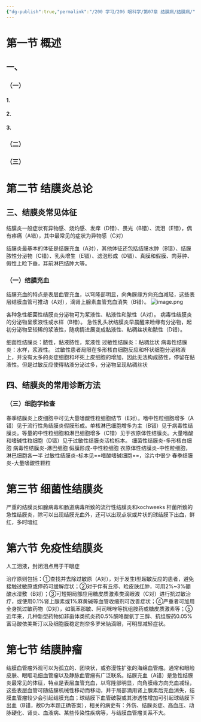 ```yaml
---
{"dg-publish":true,"permalink":"/200 学习/206 眼科学/第07章 结膜病/结膜病/","title":"结膜病","created":"2024-10-31T17:02:08.996+08:00","updated":"2024-10-31T17:33:47.486+08:00"}
---
```


# 第一节 概述
## 一、
### （一）
#### 1.
#### 2.
#### 3.
### （二）
### （三）
# 第二节 结膜炎总论

## 三、结膜炎常见体征
结膜炎一般症状有异物感、烧灼感、发痒（D错）、畏光（B错）、流泪（E错），偶有疼痛（A错），其中最常见的症状为异物感（C对）

结膜炎最基本的体征是结膜充血（A对），其他体征还包括结膜水肿（B错）、结膜脓性分泌物（C错）、乳头增生（E错）、滤泡形成（D错）、真膜和假膜、肉芽肿、假性上睑下垂，耳前淋巴结肿大等。
### （一）结膜充血
结膜充血的特点是表层血管充血，以穹隆部明显，向角膜缘方向充血减轻，这些表层结膜血管可推动（A对），滴肾上腺素血管充血消失（B错）。
![image.png](https://cdn.jsdelivr.net/gh/Dolan-Lance/Image-Jiang/202410311719361.jpg)



各种急性细菌性结膜炎分泌物可为浆液性、粘液性和脓性（A对）。
病毒性结膜炎的分泌物呈浆液性或水样（B错）。
急性乳头状结膜炎早晨醒来睑缘有分泌物，起初分泌物呈较稀的浆液性，随病情进展变成黏液性、粘稠丝状和脓性（D错）。

细菌性结膜炎：脓性，黏液脓性，浆液性
过敏性结膜炎：粘稠丝状
病毒性结膜炎：水样，浆液性。
过敏性患者局限在多形核白细胞反应和杯状细胞分泌粘液上，并没有太多的炎症细胞和坏死上皮细胞的增加，因此无法构成脓性，停留在黏液性。但是过敏反应使得粘液分泌过多，分泌物呈现粘稠丝状
## 四、结膜炎的常用诊断方法
### （三）细胞学检查
春季结膜炎上皮细胞中可见大量嗜酸性粒细胞结节（E对）。嗜中性粒细胞增多（A错）见于流行性角结膜炎假膜形成。单核淋巴细胞增多为主（B错）见于病毒性结膜炎。等量的中性粒细胞和淋巴细胞增多（C错）见于衣原体性结膜炎。大量嗜酸和嗜碱性粒细胞（D错）见于过敏性结膜炎活检标本。
细菌性结膜炎-多形核白细胞
病毒性结膜炎-淋巴细胞
假膜形成-中性粒细胞
衣原体性结膜炎-中性粒细胞，淋巴细胞各一半
过敏性结膜炎-标本见==嗜酸嗜碱细胞==，涂片中很少
春季结膜炎-大量嗜酸性颗粒
# 第三节 细菌性结膜炎
严重的结膜炎如腺病毒和肠道病毒所致的流行性结膜炎和kochweeks 杆菌所致的急性结膜炎，除可以出现结膜充血外，还可以出现点状或片状的球结膜下出血，鲜红，多时暗红
# 第六节 免疫性结膜炎
人工泪液，封闭泪点用于干眼症



治疗原则包括：①查找并去除过敏原（A对），对于发生Ⅰ型超敏反应的患者，避免接触过敏原或停药可缓解症状；②对于伴有丘疹、睑皮肤红肿，可用2%~3%硼酸水湿敷（B对）；③可短期局部应用糖皮质激素类滴眼液（C对）进行抗过敏治疗，或使用0.1%肾上腺素或1%麻黄碱等血管收缩剂可改善症状；④严重者可加用全身抗过敏药物（D对），如氯苯那敏、阿司咪唑等抗组胺药或糖皮质激素等；⑤近年来，几种新型药物如非甾体类抗炎药0.5%酮咯酸氨丁三醇、抗组胺药0.05%富马酸依美斯汀以及细胞膜稳定剂奈多罗米钠滴眼，可明显减轻症状。
# 第七节 结膜肿瘤

结膜血管瘤外观可以为孤立的、团块状，或弥漫性扩张的海绵血管瘤。通常和眼睑皮肤、眼眶毛细血管瘤以及静脉血管瘤有广泛联系。结膜充血（A错）是急性结膜炎最常见的体征，特点是表层血管充血，以穹隆部明显，向角膜缘方向充血减轻，这些表层血管可随结膜机械性移动而移动，并于局部滴用肾上腺素后充血消失，结膜血管瘤较少会引起结膜充血；球结膜下血管破裂或其渗透性增加可引起球结膜下出血（B错，故D为本题正确答案），相关的病史有：外伤、结膜炎症、高血压、动脉硬化、肾炎、血液病、某些传染性疾病等，与结膜血管瘤关系不大。